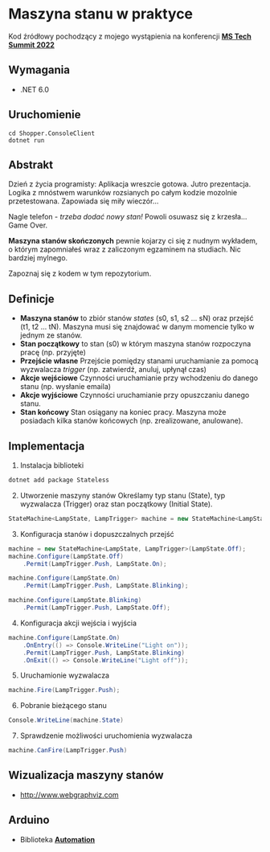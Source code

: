 # Maszyna stanu w praktyce
Kod źródłowy pochodzący z mojego wystąpienia na konferencji [**MS Tech Summit 2022**](https://mstechsummit.pl)


## Wymagania
- .NET 6.0

## Uruchomienie

```
cd Shopper.ConsoleClient
dotnet run
```

## Abstrakt
Dzień z życia programisty:
Aplikacja wreszcie gotowa. Jutro prezentacja. Logika z mnóstwem warunków rozsianych po całym kodzie mozolnie przetestowana. Zapowiada się miły wieczór... 

Nagle telefon - _trzeba dodać nowy stan!_ Powoli osuwasz się z krzesła... Game Over. 

**Maszyna stanów skończonych** pewnie kojarzy ci się z nudnym wykładem, o którym zapomniałeś wraz z zaliczonym egzaminem na studiach. Nic bardziej mylnego. 

Zapoznaj się z kodem w tym repozytorium.

## Definicje
- **Maszyna stanów** to zbiór stanów _states_ (s0, s1, s2 ... sN) oraz przejść (t1, t2 ... tN). 
Maszyna musi się znajdować w danym momencie tylko w jednym ze stanów.
- **Stan początkowy**  to stan (s0) w którym maszyna stanów rozpoczyna pracę (np. przyjęte)
- **Przejście własne** Przejście pomiędzy stanami uruchamianie za pomocą wyzwalacza _trigger_ (np. zatwierdź, anuluj, upłynął czas)
- **Akcje wejściowe** Czynności uruchamianie przy wchodzeniu do danego stanu (np. wysłanie emaila)
- **Akcje wyjściowe** Czynności uruchamianie przy opuszczaniu danego stanu.
- **Stan końcowy** Stan osiągany na koniec pracy. Maszyna może posiadach kilka stanów końcowych (np. zrealizowane, anulowane).


## Implementacja
1. Instalacja biblioteki
~~~ bash
dotnet add package Stateless
~~~

2. Utworzenie maszyny stanów
Określamy typ stanu (State), typ wyzwalacza (Trigger) oraz stan początkowy (Initial State).
~~~ csharp
StateMachine<LampState, LampTrigger> machine = new StateMachine<LampState, LampTrigger>(LampState.Off);
~~~

3. Konfiguracja stanów i dopuszczalnych przejść
~~~ csharp
machine = new StateMachine<LampState, LampTrigger>(LampState.Off);
machine.Configure(LampState.Off)
    .Permit(LampTrigger.Push, LampState.On);

machine.Configure(LampState.On)
    .Permit(LampTrigger.Push, LampState.Blinking);

machine.Configure(LampState.Blinking)
    .Permit(LampTrigger.Push, LampState.Off);
~~~

4. Konfiguracja akcji wejścia i wyjścia
~~~ csharp
machine.Configure(LampState.On)
    .OnEntry(() => Console.WriteLine("Light on"));
    .Permit(LampTrigger.Push, LampState.Blinking)
    .OnExit(() => Console.WriteLine("Light off"));
~~~

5. Uruchamionie wyzwalacza
~~~ csharp
machine.Fire(LampTrigger.Push);
~~~

6. Pobranie bieżącego stanu
~~~ csharp
Console.WriteLine(machine.State)
~~~

7. Sprawdzenie możliwości uruchomienia wyzwalacza
~~~ csharp
machine.CanFire(LampTrigger.Push)
~~~

## Wizualizacja maszyny stanów
- http://www.webgraphviz.com
 
## Arduino
- Biblioteka [**Automation**](https://github.com/tinkerspy/Automaton/wiki)
